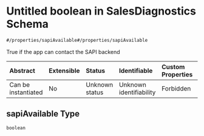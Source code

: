 # Untitled boolean in SalesDiagnostics Schema

```txt
#/properties/sapiAvailable#/properties/sapiAvailable
```

True if the app can contact the SAPI backend

| Abstract            | Extensible | Status         | Identifiable            | Custom Properties | Additional Properties | Access Restrictions | Defined In                                                                                                   |
| :------------------ | :--------- | :------------- | :---------------------- | :---------------- | :-------------------- | :------------------ | :----------------------------------------------------------------------------------------------------------- |
| Can be instantiated | No         | Unknown status | Unknown identifiability | Forbidden         | Allowed               | none                | [sales-diagnostics.json*](../../schema/proprietary-extensions/sales-diagnostics.json "open original schema") |

## sapiAvailable Type

`boolean`
